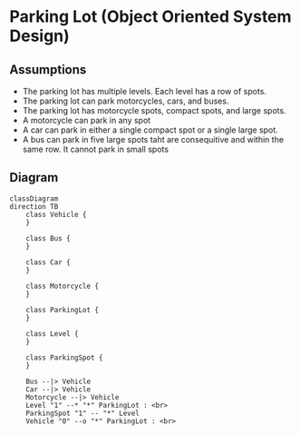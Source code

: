 # Parking Lot (Object Oriented System Design)

## Assumptions

- The parking lot has multiple levels. Each level has a row of spots.
- The parking lot can park motorcycles, cars, and buses.
- The parking lot has motorcycle spots, compact spots, and large spots.
- A motorcycle can park in any spot
- A car can park in either a single compact spot or a single large spot.
- A bus can park in five large spots taht are consequitive and within the same row. It cannot park in small spots

## Diagram

```mermaid
classDiagram
direction TB
    class Vehicle {
    }

    class Bus {
    }

    class Car {
    }

    class Motorcycle {
    }

    class ParkingLot {
    }

    class Level {
    }

    class ParkingSpot {
    }

    Bus --|> Vehicle
    Car --|> Vehicle
    Motorcycle --|> Vehicle
    Level "1" --* "*" ParkingLot : <br>
    ParkingSpot "1" -- "*" Level
    Vehicle "0" --o "*" ParkingLot : <br>

```
